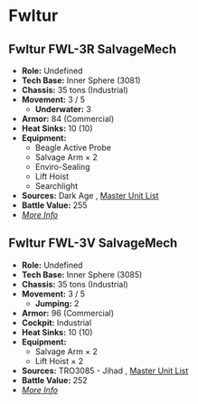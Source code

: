 # Fwltur 

## Fwltur FWL-3R SalvageMech 

- **Role:** Undefined 
- **Tech Base:** Inner Sphere (3081) 
- **Chassis:** 35 tons (Industrial) 
- **Movement:** 3 / 5 
  - **Underwater:** 3 
- **Armor:** 84 (Commercial) 
- **Heat Sinks:** 10 (10) 
- **Equipment:** 
  - Beagle Active Probe 
  - Salvage Arm × 2 
  - Enviro-Sealing 
  - Lift Hoist 
  - Searchlight 
- **Sources:** Dark Age , [Master Unit List](http://masterunitlist.info/Unit/Details/1162/fwltur-fwl-3r-salvagemech) 
- **Battle Value:** 255 
- [*More Info*](fwltur/fwltur_fwl-3r_salvagemech.md) 

## Fwltur FWL-3V SalvageMech 

- **Role:** Undefined 
- **Tech Base:** Inner Sphere (3085) 
- **Chassis:** 35 tons (Industrial) 
- **Movement:** 3 / 5 
  - **Jumping:** 2 
- **Armor:** 96 (Commercial) 
- **Cockpit:** Industrial 
- **Heat Sinks:** 10 (10) 
- **Equipment:** 
  - Salvage Arm × 2 
  - Lift Hoist × 2 
- **Sources:** TRO3085 - Jihad , [Master Unit List](http://masterunitlist.info/Unit/Details/1163/fwltur-fwl-3v-salvagemech) 
- **Battle Value:** 252 
- [*More Info*](fwltur/fwltur_fwl-3v_salvagemech.md) 

